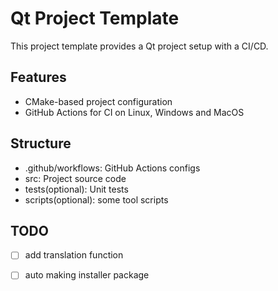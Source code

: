 # Qt Project Template
This project template provides a Qt project setup with a CI/CD.

## Features
- CMake-based project configuration
- GitHub Actions for CI on Linux, Windows and MacOS

## Structure
- .github/workflows: GitHub Actions configs
- src: Project source code
- tests(optional): Unit tests
- scripts(optional): some tool scripts

## TODO

- [ ] add translation function

- [ ] auto making installer package